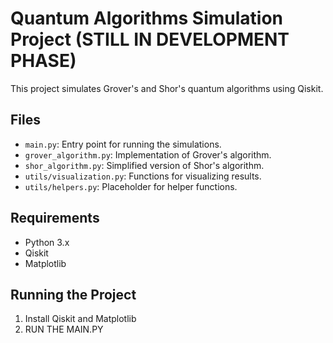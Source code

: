 # Quantum Algorithms Simulation Project (STILL IN DEVELOPMENT PHASE)

This project simulates Grover's and Shor's quantum algorithms using Qiskit.

## Files
- `main.py`: Entry point for running the simulations.
- `grover_algorithm.py`: Implementation of Grover's algorithm.
- `shor_algorithm.py`: Simplified version of Shor's algorithm.
- `utils/visualization.py`: Functions for visualizing results.
- `utils/helpers.py`: Placeholder for helper functions.

## Requirements
- Python 3.x
- Qiskit
- Matplotlib

## Running the Project
1. Install Qiskit and Matplotlib
2. RUN THE MAIN.PY
